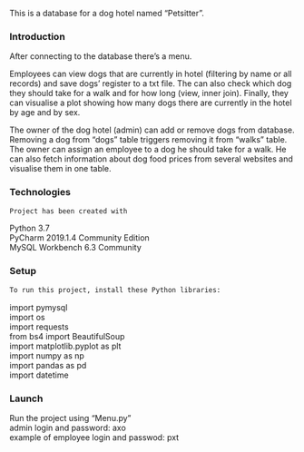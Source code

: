 
This is a database for a dog hotel named “Petsitter”.


### Introduction

After connecting to the database there’s a menu.

Employees can view dogs that are currently in hotel (filtering by name or all records) and save dogs’ register to a txt file. The can also check which dog they should take for a walk and for how long (view, inner join). Finally, they can visualise a plot showing how many dogs there are currently in the hotel by age and by sex.

The owner of the dog hotel (admin) can add or remove dogs from database. Removing a dog from “dogs” table triggers removing it from “walks” table. The owner can assign an employee to a dog he should take for a walk. He can also fetch information about dog food prices from several websites and visualise them in one table.



### Technologies
```bash
Project has been created with
```
Python 3.7  
PyCharm 2019.1.4 Community Edition  
MySQL Workbench 6.3 Community  



### Setup
```bash
To run this project, install these Python libraries:
```
import pymysql  
import os  
import requests  
from bs4 import BeautifulSoup  
import matplotlib.pyplot as plt  
import numpy as np  
import pandas as pd  
import datetime  



### Launch

Run the project using “Menu.py”  
admin login and password: axo  
example of employee login and passwod: pxt  
